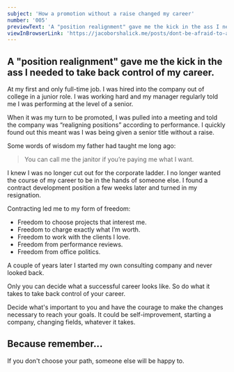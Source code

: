 ```yaml
---
subject: 'How a promotion without a raise changed my career'
number: '005'
previewText: 'A "position realignment" gave me the kick in the ass I needed to take back control of my career.'
viewInBrowserLink: 'https://jacoborshalick.me/posts/dont-be-afraid-to-ask-your-product-owner-why'
---
```


## A "position realignment" gave me the kick in the ass I needed to take back control of my career.

At my first and only full-time job.  I was hired into the company out of college in a junior role.  I was working hard and my manager regularly told me I was performing at the level of a senior.

When it was my turn to be promoted, I was pulled into a meeting and told the company was “realigning positions” according to performance.  I quickly found out this meant was I was being given a senior title without a raise.

Some words of wisdom my father had taught me long ago:

> You can call me the janitor if you’re paying me what I want.

I knew I was no longer cut out for the corporate ladder.  I no longer wanted the course of my career to be in the hands of someone else.  I found a contract development position a few weeks later and turned in my resignation.

Contracting led me to my form of freedom:

- Freedom to choose projects that interest me.
- Freedom to charge exactly what I’m worth.
- Freedom to work with the clients I love.
- Freedom from performance reviews.
- Freedom from office politics.

A couple of years later I started my own consulting company and never looked back.

Only you can decide what a successful career looks like.  So do what it takes to take back control of your career.

Decide what's important to you and have the courage to make the changes necessary to reach your goals.  It could be self-improvement, starting a company, changing fields, whatever it takes.

## Because remember...

If you don't choose your path, someone else will be happy to.

